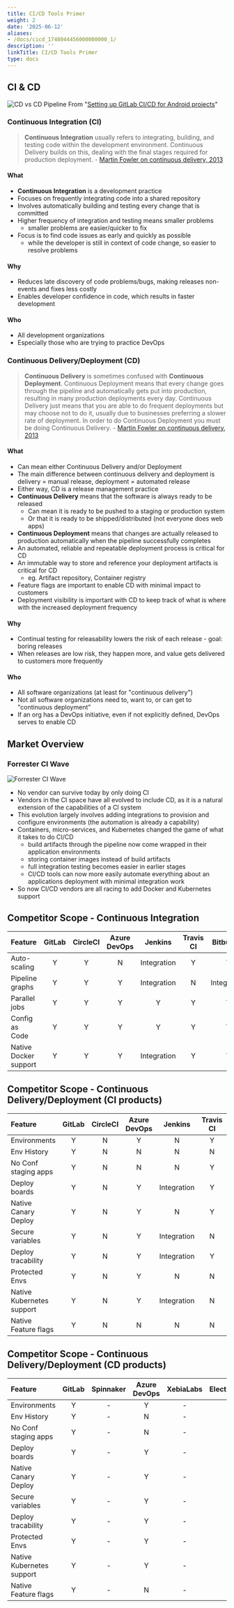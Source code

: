 ```yaml
---
title: CI/CD Tools Primer
weight: 2
date: '2025-06-12'
aliases:
- /docs/cicd_1748044456000000000_1/
description: ''
linkTitle: CI/CD Tools Primer
type: docs
---
```


## CI & CD

![CD vs CD Pipeline](/images/blogimages/cicd_pipeline_infograph.png)
From "[Setting up GitLab CI/CD for Android projects](https://about.gitlab.com/blog/2018/02/14/setting-up-gitlab-ci-for-android-projects/)"

### Continuous Integration (CI)

> **Continuous Integration** usually refers to integrating, building, and testing code within the development environment. Continuous Delivery builds on this, dealing with the final stages required for production deployment.
> \- [Martin Fowler on continuous delivery, 2013](https://martinfowler.com/bliki/ContinuousDelivery.html)

#### What

- **Continuous Integration** is a development practice
- Focuses on frequently integrating code into a shared repository
- Involves automatically building and testing every change that is committed
- Higher frequency of integration and testing means smaller problems
  - smaller problems are easier/quicker to fix
- Focus is to find code issues as early and quickly as possible
  - while the developer is still in context of code change, so easier to resolve problems

#### Why

- Reduces late discovery of code problems/bugs, making releases non-events and fixes less costly
- Enables developer confidence in code, which results in faster development

#### Who

- All development organizations
- Especially those who are trying to practice DevOps

### Continuous Delivery/Deployment (CD)

> **Continuous Delivery** is sometimes confused with **Continuous Deployment**. Continuous Deployment means that every change goes through the pipeline and automatically gets put into production, resulting in many production deployments every day. Continuous Delivery just means that you are able to do frequent deployments but may choose not to do it, usually due to businesses preferring a slower rate of deployment. In order to do Continuous Deployment you must be doing Continuous Delivery.
> \- [Martin Fowler on continuous delivery, 2013](https://martinfowler.com/bliki/ContinuousDelivery.html)

#### What

- Can mean either Continuous Delivery and/or Deployment
- The main difference between continuous delivery and deployment is delivery = manual release, deployment = automated release
- Either way, CD is a release management practice
- **Continuous Delivery** means that the software is always ready to be released
  - Can mean it is ready to be pushed to a staging or production system
  - Or that it is ready to be shipped/distributed (not everyone does web apps)
- **Continuous Deployment** means that changes are actually released to production automatically when the pipeline successfully completes
- An automated, reliable and repeatable deployment process is critical for CD
- An immutable way to store and reference your deployment artifacts is critical for CD
  - eg. Artifact repository, Container registry
- Feature flags are important to enable CD with minimal impact to customers
- Deployment visibility is important with CD to keep track of what is where with the increased deployment frequency

#### Why

- Continual testing for releasability lowers the risk of each release - goal: boring releases
- When releases are low risk, they happen more, and value gets delivered to customers more frequently

#### Who

- All software organizations (at least for "continuous delivery")
- Not all software organizations need to, want to, or can get to "continuous deployment"
- If an org has a DevOps initiative, even if not explicitly defined, DevOps serves to enable CD

## Market Overview

### Forrester CI Wave

![Forrester CI Wave](/images/home/forrester-ci-wave-graphic.svg)

- No vendor can survive today by only doing CI
- Vendors in the CI space have all evolved to include CD, as it is a natural extension of the capabilities of a CI system
- This evolution largely involves adding integrations to provision and configure environments (the automation is already a capability)
- Containers, micro-services, and Kubernetes changed the game of what it takes to do CI/CD
  - build artifacts through the pipeline now come wrapped in their application environments
  - storing container images instead of build artifacts
  - full integration testing becomes easier in earlier stages
  - CI/CD tools can now more easily automate everything about an applications deployment with minimal integration work
- So now CI/CD vendors are all racing to add Docker and Kubernetes support

## Competitor Scope - Continuous Integration

|Feature           |GitLab      |CircleCI    |Azure DevOps|Jenkins     |Travis CI   |Bitbucket    |
|:-----------------|:----------:|:----------:|:----------:|:----------:|:----------:|:-----------:|
|Auto-scaling      |Y           |Y           |N           |Integration |Y           |Y            |
|Pipeline graphs   |Y           |Y           |Y           |Integration |N           |Integration  |
|Parallel jobs     |Y           |Y           |Y           |Y           |Y           |Y            |
|Config as Code    |Y           |Y           |Y           |Y           |Y           |Y            |
|Native Docker support|Y        |Y           |Y           |Integration |Y           |Y            |

## Competitor Scope - Continuous Delivery/Deployment (CI products)

|Feature           |GitLab      |CircleCI    |Azure DevOps|Jenkins     |Travis CI   |Bitbucket    |
|:-----------------|:----------:|:----------:|:----------:|:----------:|:----------:|:-----------:|
|Environments      |Y           |N           |Y           |N           |Y           |Y            |
|Env History       |Y           |N           |N           |N           |N           |Y            |
|No Conf staging apps|Y           |N           |N           |N           |Y           |N            |
|Deploy boards     |Y           |N           |Y           |Integration |Y           |N            |
|Native Canary Deploy |Y           |N           |Y           |N           |Y           |N            |
|Secure variables  |Y           |N           |Y           |Integration |N           |Y            |
|Deploy tracability|Y           |N           |Y           |Integration |Y           |Y            |
|Protected Envs    |Y           |N           |Y           |N           |N           |Y            |
|Native Kubernetes support|Y           |N           |Y           |Integration |N           |N            |
|Native Feature flags|Y         |N           |N           |N           |N           |N            |

## Competitor Scope - Continuous Delivery/Deployment (CD products)

|Feature           |GitLab      |Spinnaker    |Azure DevOps|XebiaLabs  |ElectricFlow|CodeFresh    |
|:-----------------|:----------:|:----------:|:----------:|:----------:|:----------:|:-----------:|
|Environments      |Y           |-           |Y           |-           |Y           |-            |
|Env History       |Y           |-           |N           |-           |Y           |-            |
|No Conf staging apps|Y         |-           |N           |-           |N           |-            |
|Deploy boards     |Y           |-           |Y           |-           |Y           |-            |
|Native Canary Deploy |Y        |-           |Y           |-           |Y           |-            |
|Secure variables  |Y           |-           |Y           |-           |Y           |-            |
|Deploy tracability|Y           |-           |Y           |-           |Y           |-            |
|Protected Envs    |Y           |-           |Y           |-           |Y           |-            |
|Native Kubernetes support|Y    |-           |Y           |-           |N           |-            |
|Native Feature flags|Y         |-           |N           |-           |N           |-            |
